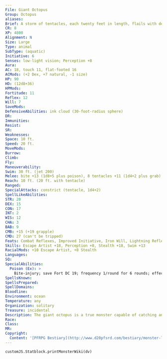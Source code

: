 ```yaml
---
File: Giant Octopus
Group: Octopus
aliases: 
Brief: A storm of tentacles, each twenty feet in length, flails with deadly precision from the leathery body of this gigantic octopus.
CR: 8
XP: 4800
Alignment: N
Size: Large
Type: animal
SubType: (aquatic)
Initiative: 6
Senses: low-light vision; Perception +8
Aura: 
AC: 18, touch 11, flat-footed 16
ACMods: (+2 Dex, +7 natural, -1 size)
HP: 90
HD: (12d8+36)
HPMods: 
Fortitude: 11
Reflex: 12
Will: 7
SaveMods: 
DefensiveAbilities: ink cloud (30-foot-radius sphere)
DR: 
Immunities: 
Resist: 
SR: 
Weaknesses: 
Space: 10 ft.
Speed: 20 ft.
MoveMods: 
Burrow: 
Climb: 
Fly: 
Maneuverability: 
Swim: 30 ft. (jet 200)
Melee: bite +13 (1d8+5 plus poison), 8 tentacles +11 (1d4+2 plus grab)
Reach: 10 ft. (20 ft. with tentacle)
Ranged: 
SpecialAttacks: constrict (tentacle, 1d4+2)
SpellLikeAbilities: 
STR: 20
DEX: 15
CON: 17
INT: 2
WIS: 12
CHA: 3
BAB: 9
CMB: +15 (+19 grapple)
CMD: 27 (can't be tripped)
Feats: Combat Reflexes, Improved Initiative, Iron Will, Lightning Reflexes, MultiattackB, Skill Focus (Stealth), Stealthy
Skills: Escape Artist +18, Perception +8, Stealth +18, Swim +13
RacialMods: +10 Escape Artist, +8 Stealth
Languages: 
SQ: 
SpecialAbilities:
  Poison (Ex): >
    Bite-injury; save Fort DC 19; frequency 1/round for 6 rounds; effect 1d3 Str; cure 2 saves.
SpellsKnown: 
SpellsPrepared: 
SpellDomains: 
Bloodline: 
Environment: ocean
Temperature: any
Organization: solitary
Treasure: incidental
Description: The giant octopus is a true monster capable of catching and eating sharks, humans, or anything else it can grab with its tentacles.
Race: 
Class: 
MR: 
Copyright:
  Content: '[PFRPG Bestiary](http://www.d20pfsrd.com/bestiary/monster-listings/animals/aquatic/octopus/giant-octopus)'
---
```

```dataviewjs
customJS.Statblock.printMonsterWiki(dv)
```

